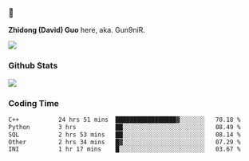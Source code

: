 ### 👋 

**Zhidong (David) Guo** here, aka. Gun9niR.

![](https://komarev.com/ghpvc/?username=Gun9niR&label=Total+Views)

### Github Stats

<img src="https://github-readme-stats.vercel.app/api?username=Gun9niR&count_private=true&show_icons=true&theme=vue-dark&hide_title=true">

### Coding Time

<!--START_SECTION:waka-->

```txt
C++           24 hrs 51 mins  █████████████████▓░░░░░░░   70.18 %
Python        3 hrs           ██░░░░░░░░░░░░░░░░░░░░░░░   08.49 %
SQL           2 hrs 53 mins   ██░░░░░░░░░░░░░░░░░░░░░░░   08.14 %
Other         2 hrs 34 mins   █▓░░░░░░░░░░░░░░░░░░░░░░░   07.29 %
INI           1 hr 17 mins    █░░░░░░░░░░░░░░░░░░░░░░░░   03.67 %
```

<!--END_SECTION:waka-->
